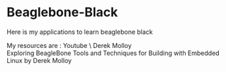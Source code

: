 # Beaglebone-Black
Here is my applications to learn beaglebone black

My resources are : 
Youtube \ Derek Molloy   
Exploring BeagleBone Tools and Techniques for Building with Embedded Linux by Derek Molloy
